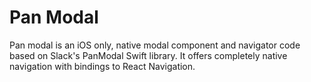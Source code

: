# Pan Modal

Pan modal is an iOS only, native modal component and navigator code based on Slack's PanModal Swift library. It offers
completely native navigation with bindings to React Navigation.
